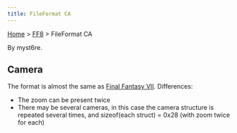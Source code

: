 ```yaml
---
title: FileFormat CA
---
```


[Home](../Main%20Page.md) > [FF8](../FF8.md) > FileFormat CA

By myst6re.

## Camera

The format is almost the same as [Final Fantasy VII][]. Differences:

-   The zoom can be present twice
-   There may be several cameras, in this case the camera structure is
    repeated several times, and sizeof(each struct) = 0x28 (with zoom
    twice for each)

  [Final Fantasy VII]: ../FF7/Field/Camera%20Matrix.md "wikilink"
